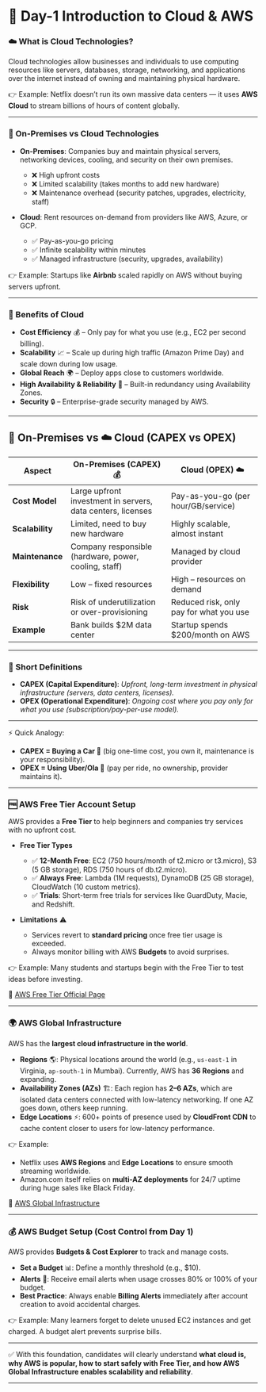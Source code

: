 # 🌟 Day-1 Introduction to Cloud & AWS

### ☁️ What is Cloud Technologies?

Cloud technologies allow businesses and individuals to use computing resources like servers, databases, storage, networking, and applications over the internet instead of owning and maintaining physical hardware.

👉 Example: Netflix doesn’t run its own massive data centers — it uses **AWS Cloud** to stream billions of hours of content globally.

---

### 🏢 On-Premises vs Cloud Technologies

* **On-Premises**: Companies buy and maintain physical servers, networking devices, cooling, and security on their own premises.

  * ❌ High upfront costs
  * ❌ Limited scalability (takes months to add new hardware)
  * ❌ Maintenance overhead (security patches, upgrades, electricity, staff)

* **Cloud**: Rent resources on-demand from providers like AWS, Azure, or GCP.

  * ✅ Pay-as-you-go pricing
  * ✅ Infinite scalability within minutes
  * ✅ Managed infrastructure (security, upgrades, availability)

👉 Example: Startups like **Airbnb** scaled rapidly on AWS without buying servers upfront.

---

### 🎯 Benefits of Cloud

* **Cost Efficiency** 💰 – Only pay for what you use (e.g., EC2 per second billing).
* **Scalability** 📈 – Scale up during high traffic (Amazon Prime Day) and scale down during low usage.
* **Global Reach** 🌍 – Deploy apps close to customers worldwide.
* **High Availability & Reliability** 🔄 – Built-in redundancy using Availability Zones.
* **Security** 🔒 – Enterprise-grade security managed by AWS.

---


## 🏢 On-Premises vs ☁️ Cloud (CAPEX vs OPEX)

| Aspect          | On-Premises (CAPEX) 💰                                      | Cloud (OPEX) ☁️                         |
| --------------- | ----------------------------------------------------------- | --------------------------------------- |
| **Cost Model**  | Large upfront investment in servers, data centers, licenses | Pay-as-you-go (per hour/GB/service)     |
| **Scalability** | Limited, need to buy new hardware                           | Highly scalable, almost instant         |
| **Maintenance** | Company responsible (hardware, power, cooling, staff)       | Managed by cloud provider               |
| **Flexibility** | Low – fixed resources                                       | High – resources on demand              |
| **Risk**        | Risk of underutilization or over-provisioning               | Reduced risk, only pay for what you use |
| **Example**     | Bank builds \$2M data center                                | Startup spends \$200/month on AWS       |

---

### 📌 Short Definitions

* **CAPEX (Capital Expenditure)**: *Upfront, long-term investment in physical infrastructure (servers, data centers, licenses).*
* **OPEX (Operational Expenditure)**: *Ongoing cost where you pay only for what you use (subscription/pay-per-use model).*

---

⚡ Quick Analogy:

* **CAPEX = Buying a Car 🚗** (big one-time cost, you own it, maintenance is your responsibility).
* **OPEX = Using Uber/Ola 🚕** (pay per ride, no ownership, provider maintains it).

---

### 🆓 AWS Free Tier Account Setup

AWS provides a **Free Tier** to help beginners and companies try services with no upfront cost.

* **Free Tier Types**

  * ✅ **12-Month Free**: EC2 (750 hours/month of t2.micro or t3.micro), S3 (5 GB storage), RDS (750 hours of db.t2.micro).
  * ✅ **Always Free**: Lambda (1M requests), DynamoDB (25 GB storage), CloudWatch (10 custom metrics).
  * ✅ **Trials**: Short-term free trials for services like GuardDuty, Macie, and Redshift.

* **Limitations** ⚠️

  * Services revert to **standard pricing** once free tier usage is exceeded.
  * Always monitor billing with AWS **Budgets** to avoid surprises.

👉 Example: Many students and startups begin with the Free Tier to test ideas before investing.

🔗 [AWS Free Tier Official Page](https://aws.amazon.com/free/)

---

### 🌍 AWS Global Infrastructure

AWS has the **largest cloud infrastructure in the world**.

* **Regions** 🌎: Physical locations around the world (e.g., `us-east-1` in Virginia, `ap-south-1` in Mumbai). Currently, AWS has **36 Regions** and expanding.
* **Availability Zones (AZs)** 🏗️: Each region has **2–6 AZs**, which are isolated data centers connected with low-latency networking. If one AZ goes down, others keep running.
* **Edge Locations** ⚡: 600+ points of presence used by **CloudFront CDN** to cache content closer to users for low-latency performance.

👉 Example:

* Netflix uses **AWS Regions** and **Edge Locations** to ensure smooth streaming worldwide.
* Amazon.com itself relies on **multi-AZ deployments** for 24/7 uptime during huge sales like Black Friday.

🔗 [AWS Global Infrastructure](https://aws.amazon.com/about-aws/global-infrastructure/)

---

### 💰 AWS Budget Setup (Cost Control from Day 1)

AWS provides **Budgets & Cost Explorer** to track and manage costs.

* **Set a Budget** 📊: Define a monthly threshold (e.g., \$10).
* **Alerts** 🔔: Receive email alerts when usage crosses 80% or 100% of your budget.
* **Best Practice**: Always enable **Billing Alerts** immediately after account creation to avoid accidental charges.

👉 Example: Many learners forget to delete unused EC2 instances and get charged. A budget alert prevents surprise bills.

---

✅ With this foundation, candidates will clearly understand **what cloud is, why AWS is popular, how to start safely with Free Tier, and how AWS Global Infrastructure enables scalability and reliability**.

---

